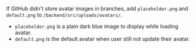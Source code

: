 If GitHub didn't store avatar images in branches, add `placeholder.png` and `default.png` to `/backend/src/uploads/avatars/`.
- `placeholder.png` is a plain dark blue image to display while loading avatar.
- `default.png` is the default avatar when user still not update their avatar.